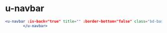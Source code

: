 # u-navbar

```jsx
<u-navbar :is-back="true" title="" :border-bottom="false" class="bd-base-bottom">
		</u-navbar>
```